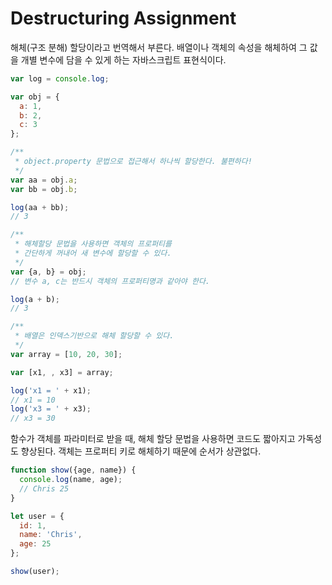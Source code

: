 # Destructuring Assignment

해체(구조 분해) 할당이라고 번역해서 부른다. 배열이나 객체의 속성을 해체하여 그 값을 개별 변수에 담을 수 있게 하는 자바스크립트 표현식이다.

```JavaScript
var log = console.log;

var obj = {
  a: 1,
  b: 2,
  c: 3
};

/**
 * object.property 문법으로 접근해서 하나씩 할당한다. 불편하다!
 */
var aa = obj.a;
var bb = obj.b;

log(aa + bb);
// 3

/**
 * 해체할당 문법을 사용하면 객체의 프로퍼티를 
 * 간단하게 꺼내어 새 변수에 할당할 수 있다.
 */
var {a, b} = obj;
// 변수 a, c는 반드시 객체의 프로퍼티명과 같아야 한다.

log(a + b);
// 3

/**
 * 배열은 인덱스기반으로 해체 할당할 수 있다.
 */
var array = [10, 20, 30];

var [x1, , x3] = array;

log('x1 = ' + x1); 
// x1 = 10
log('x3 = ' + x3); 
// x3 = 30
```

함수가 객체를 파라미터로 받을 때, 해체 할당 문법을 사용하면 코드도 짧아지고 가독성도 향상된다. 객체는 프로퍼티 키로 해체하기 때문에 순서가 상관없다.

```JavaScript
function show({age, name}) {
  console.log(name, age);
  // Chris 25
}

let user = {
  id: 1,
  name: 'Chris',
  age: 25
};

show(user);
```
